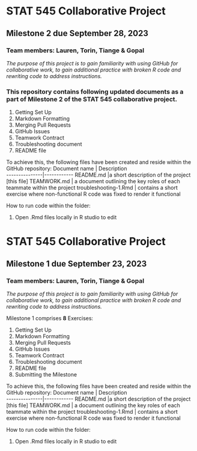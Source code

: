 # STAT 545 Collaborative Project
## Milestone 2 due September 28, 2023
### Team members: Lauren, Torin, Tiange & Gopal
_The purpose of this project is to gain familiarity with using GitHub for collaborative work, to gain additional practice with broken R code and rewriting code to address instructions._

### This repository contains following updated documents as a part of Milestone 2 of the STAT 545 collaborative project.
1. Getting Set Up
2. Markdown Formatting
3. Merging Pull Requests
4. GitHub Issues
5. Teamwork Contract
6. Troubleshooting document
7. README file

To achieve this, the following files have been created and reside within the GitHub repository:
Document name  | Description     
---------------|------------
README.md |a short description of the project [this file]
TEAMWORK.md | a document outlining the key roles of each teammate within the project
troubleshooting-1.Rmd | contains a short exercise where non-functional R code was fixed to render it functional

How to run code within the folder:
1. Open .Rmd files locally in R studio to edit


# STAT 545 Collaborative Project
## Milestone 1 due September 23, 2023
### Team members: Lauren, Torin, Tiange & Gopal
_The purpose of this project is to gain familiarity with using GitHub for collaborative work, to gain additional practice with broken R code and rewriting code to address instructions._

Milestone 1 comprises **8** Exercises:
1. Getting Set Up
2. Markdown Formatting
3. Merging Pull Requests
4. GitHub Issues
5. Teamwork Contract
6. Troubleshooting document
7. README file
8. Submitting the Milestone

To achieve this, the following files have been created and reside within the GitHub repository:
Document name  | Description     
---------------|------------
README.md |a short description of the project [this file]
TEAMWORK.md | a document outlining the key roles of each teammate within the project
troubleshooting-1.Rmd | contains a short exercise where non-functional R code was fixed to render it functional

How to run code within the folder:
1. Open .Rmd files locally in R studio to edit
